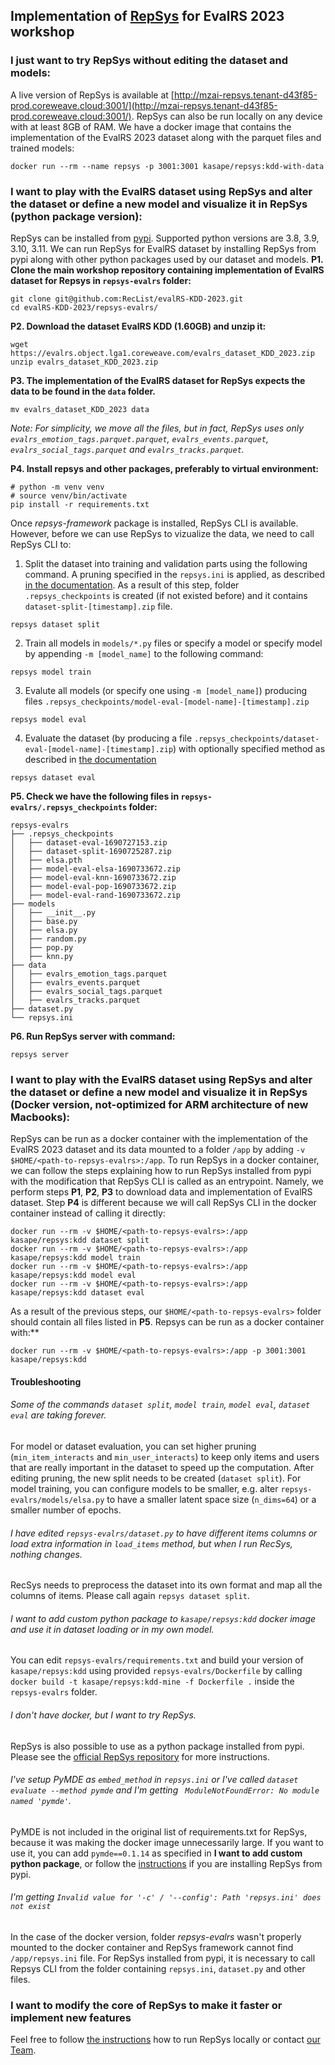 ## Implementation of [RepSys](https://github.com/cowjen01/repsys/) for EvalRS 2023 workshop

### I just want to try RepSys without editing the dataset and models:

A live version of RepSys is available at [http://mzai-repsys.tenant-d43f85-prod.coreweave.cloud:3001/](http://mzai-repsys.tenant-d43f85-prod.coreweave.cloud:3001/). RepSys can also be run locally on any device with at least 8GB of RAM. We have a docker image that contains the implementation of the EvalRS 2023 dataset along with the parquet files and trained models:
```
docker run --rm --name repsys -p 3001:3001 kasape/repsys:kdd-with-data
```

### I want to play with the EvalRS dataset using RepSys and alter the dataset or define a new model and visualize it in RepSys (python package version):

RepSys can be installed from [pypi](https://pypi.org/project/repsys-framework/). Supported python versions are 3.8, 3.9, 3.10, 3.11. We can run RepSys for EvalRS dataset by installing RepSys from pypi along with other python packages used by our dataset and models.
**P1. Clone the main workshop repository containing implementation of EvalRS dataset for Repsys in `repsys-evalrs` folder:**
```
git clone git@github.com:RecList/evalRS-KDD-2023.git
cd evalRS-KDD-2023/repsys-evalrs/
```
**P2. Download the dataset EvalRS KDD (1.60GB) and unzip it:**
```
wget https://evalrs.object.lga1.coreweave.com/evalrs_dataset_KDD_2023.zip
unzip evalrs_dataset_KDD_2023.zip 
```
**P3. The implementation of the EvalRS dataset for RepSys expects the data to be found in the `data` folder.**
```
mv evalrs_dataset_KDD_2023 data
```
*Note: For simplicity, we move all the files, but in fact, RepSys uses only `evalrs_emotion_tags.parquet.parquet`, `evalrs_events.parquet`, `evalrs_social_tags.parquet` and `evalrs_tracks.parquet`.*

**P4. Install repsys and other packages, preferably to virtual environment:**
```
# python -m venv venv 
# source venv/bin/activate
pip install -r requirements.txt
```
Once *repsys-framework* package is installed, RepSys CLI is available. However, before we can use RepSys to vizualize the data, we need to call RepSys CLI to: 
1. Split the dataset into training and validation parts using the following command. A pruning specified in the `repsys.ini` is applied, as described [in the documentation](https://github.com/cowjen01/repsys/tree/master#repsysini). As a result of this step, folder `.repsys_checkpoints` is created (if not existed before) and it contains `dataset-split-[timestamp].zip` file. 
```
repsys dataset split
```

2. Train all models in `models/*.py` files or specify a model or specify model by appending `-m [model_name]` to the following command:

```
repsys model train
```

3. Evalute all models (or specify one using `-m [model_name]`) producing files `.repsys_checkpoints/model-eval-[model-name]-[timestamp].zip`
```
repsys model eval
```

4. Evaluate the dataset (by producing a file `.repsys_checkpoints/dataset-eval-[model-name]-[timestamp].zip`) with optionally specified method as described in [the documentation](https://github.com/cowjen01/repsys/#evaluating-the-dataset)
```
repsys dataset eval
```

**P5. Check we have the following files in `repsys-evalrs/.repsys_checkpoints` folder:**
```
repsys-evalrs
├── .repsys_checkpoints
│   ├── dataset-eval-1690727153.zip
│   ├── dataset-split-1690725287.zip
│   ├── elsa.pth
│   ├── model-eval-elsa-1690733672.zip
│   ├── model-eval-knn-1690733672.zip
│   ├── model-eval-pop-1690733672.zip
│   ├── model-eval-rand-1690733672.zip
├── models
│   ├── __init__.py
│   ├── base.py
│   ├── elsa.py
│   ├── random.py
│   ├── pop.py
│   ├── knn.py
├── data
│   ├── evalrs_emotion_tags.parquet
│   ├── evalrs_events.parquet
│   ├── evalrs_social_tags.parquet
│   ├── evalrs_tracks.parquet
├── dataset.py
└── repsys.ini
```
**P6. Run RepSys server with command:**
```
repsys server
```

### I want to play with the EvalRS dataset using RepSys and alter the dataset or define a new model and visualize it in RepSys (Docker version, not-optimized for ARM architecture of new Macbooks):

RepSys can be run as a docker container with the implementation of the EvalRS 2023 dataset and its data mounted to a folder `/app` by adding `-v $HOME/<path-to-repsys-evalrs>:/app`. To run RepSys in a docker container, we can follow the steps explaining how to run RepSys installed from pypi with the modification that RepSys CLI is called as an entrypoint. Namely, we perform steps **P1**, **P2**, **P3** to download data and implementation of EvalRS dataset. Step **P4** is different because we will call RepSys CLI in the docker container instead of calling it directly:
```
docker run --rm -v $HOME/<path-to-repsys-evalrs>:/app kasape/repsys:kdd dataset split
docker run --rm -v $HOME/<path-to-repsys-evalrs>:/app kasape/repsys:kdd model train
docker run --rm -v $HOME/<path-to-repsys-evalrs>:/app kasape/repsys:kdd model eval
docker run --rm -v $HOME/<path-to-repsys-evalrs>:/app kasape/repsys:kdd dataset eval
```
As a result of the previous steps, our `$HOME/<path-to-repsys-evalrs>` folder should contain all files listed in **P5**. Repsys can be run as a docker container with:**
```
docker run --rm -v $HOME/<path-to-repsys-evalrs>:/app -p 3001:3001 kasape/repsys:kdd
```

#### Troubleshooting

###### Some of the commands `dataset split`, `model train`, `model eval`, `dataset eval` are taking forever.

For model or dataset evaluation, you can set higher pruning (`min_item_interacts` and `min_user_interacts`) to keep only items and users that are really important in the dataset to speed up the computation. After editing pruning, the new split needs to be created (`dataset split`). For model training, you can configure models to be smaller, e.g. alter `repsys-evalrs/models/elsa.py` to have a smaller latent space size (`n_dims=64`) or a smaller number of epochs.

###### I have edited `repsys-evalrs/dataset.py` to have different items columns or load extra information in `load_items` method, but when I run RecSys, nothing changes.

RecSys needs to preprocess the dataset into its own format and map all the columns of items. Please call again `repsys dataset split`.

###### I want to add custom python package to `kasape/repsys:kdd` docker image and use it in dataset loading or in my own model.

You can edit `repsys-evalrs/requirements.txt` and build your version of `kasape/repsys:kdd` using provided `repsys-evalrs/Dockerfile` by calling `docker build -t kasape/repsys:kdd-mine -f Dockerfile .` inside the `repsys-evalrs` folder.

###### I don't have docker, but I want to try RepSys.

RepSys is also possible to use as a python package installed from pypi. Please see the [official RepSys repository](https://github.com/cowjen01/repsys/) for more instructions.

###### I've setup PyMDE as `embed_method` in `repsys.ini` or I've called `dataset evaluate --method pymde` and I'm getting ` ModuleNotFoundError: No module named 'pymde'`.

PyMDE is not included in the original list of requirements.txt for RepSys, because it was making the docker image unnecessarily large. If you want to use it, you can add `pymde==0.1.14` as specified in **I want to add custom python package**, or follow the [instructions](https://github.com/cowjen01/repsys/#installation) if you are installing RepSys from pypi. 

###### I'm getting `Invalid value for '-c' / '--config': Path 'repsys.ini' does not exist`

In the case of the docker version, folder *repsys-evalrs* wasn't properly mounted to the docker container and RepSys framework cannot find `/app/repsys.ini` file. For RepSys installed from pypi, it is necessary to call Repsys CLI from the folder containing `repsys.ini`, `dataset.py` and other files.

### I want to modify the core of RepSys to make it faster or implement new features
Feel free to follow [the instructions](https://github.com/cowjen01/repsys#contributing) how to run RepSys locally or contact [our Team](https://github.com/cowjen01/repsys#the-team).